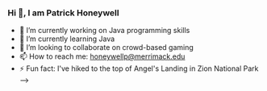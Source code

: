 ### Hi 👋, I am Patrick Honeywell

- 🔭 I’m currently working on Java programming skills
- 🌱 I’m currently learning Java
- 👯 I’m looking to collaborate on crowd-based gaming
- 📫 How to reach me: honeywellp@merrimack.edu
- ⚡ Fun fact: I've hiked to the top of Angel's Landing in Zion National Park
-->
